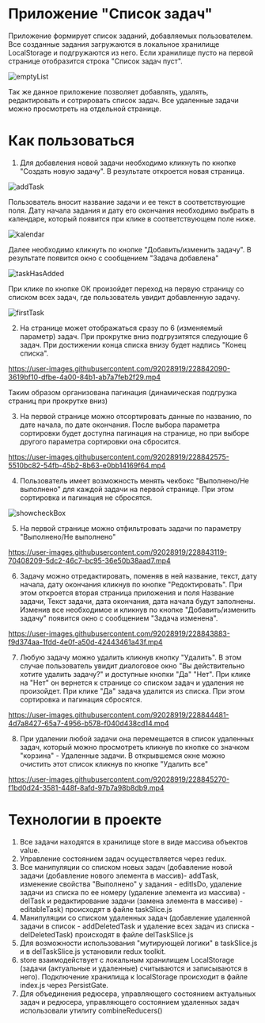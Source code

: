 # Приложение "Список задач"
Приложение формирует список заданий, добавляемых пользователем. Все созданные задания загружаются в локальное хранилище LocalStorage и подгружаются из него.
Если хранилище пусто на первой странице отобразится строка "Список задач пуст". 

![emptyList](https://user-images.githubusercontent.com/92028919/218742207-48b5e518-b94c-4f14-ad7e-851f8358c3b3.JPG)


Так же данное приложение позволяет добавлять, удалять, редактировать и сотрировать список задач. Все удаленные задачи можно просмотреть на отдельной странице. 

# Как пользоваться

1. Для добавления новой задачи необходимо кликнуть по кнопке "Создать новую задачу". В результате откроется новая страница.

![addTask](https://user-images.githubusercontent.com/92028919/218726428-a1455e29-fb99-4a1e-b400-40473c31fc04.JPG)

Пользователь вносит название задачи и ее текст в соответствующие поля. Дату начала задания и дату его окончания необходимо выбрать в календаре, который появится при клике в соответствующем поле ниже.

![kalendar](https://user-images.githubusercontent.com/92028919/218728110-6d04c597-731e-40a7-87f9-c1916514e148.JPG)

Далее необходимо кликнуть по кнопке "Добавить/изменить задачу". В результате появится окно с сообщением "Задача добавлена"

![taskHasAdded](https://user-images.githubusercontent.com/92028919/218729047-e52c2d28-3d8c-4132-8c15-575eb4f2407d.JPG)

При клике по кнопке ОК произойдет переход на первую страницу со списком всех задач, где пользователь увидит добавленную задачу.

![firstTask](https://user-images.githubusercontent.com/92028919/218742430-9ea192f9-fd95-4d77-ae04-32a89df8ff25.JPG)

2. На странице может отображаться сразу по 6 (изменяемый параметр) задач. При прокрутке вниз подгрузитятся следующие 6 задач. При достижении конца списка внизу будет надпись "Конец списка".

https://user-images.githubusercontent.com/92028919/228842090-3619bf10-dfbe-4a00-84b1-ab7a7feb2f29.mp4

Таким образом организована пагинация (динамическая подгрузка страниц при прокрутке вниз)

3. На первой странице можно отсортировать данные по названию, по дате начала, по дате окончания. После выбора параметра сортировки будет доступна пагинация на странице, но при выборе другого параметра сортировки она сбросится.

https://user-images.githubusercontent.com/92028919/228842575-5510bc82-54fb-45b2-8b63-e0bb14169f64.mp4

4. Пользователь имеет возможность менять чекбокс "Выполнено/Не выполнено" для каждой задачи на первой странице. При этом сортировка и пагинация не сбросятся.

![showcheckBox](https://user-images.githubusercontent.com/92028919/218736886-b9443389-09a2-42ef-9a09-14495a2994fb.JPG)

5. На первой странице можно отфильтровать задачи по параметру "Выполнено/Не выполнено"

https://user-images.githubusercontent.com/92028919/228843119-70408209-5dc2-46c7-bc95-36e50b38aad7.mp4

6. Задачу можно отредактировать, поменяв в ней название, текст, дату начала, дату окончания кликнув по кнопке "Редоктировать". При этом откроется вторая страница приложения и поля Название задачи, Текст задачи, дата окончания, дата начала будут заполнены. Изменив все необходимое и кликнув по кнопке "Добавить/изменить задачу" появится окно с сообщением "Задача изменена".

https://user-images.githubusercontent.com/92028919/228843883-f9d374aa-1fdd-4e0f-a50d-42443461a43f.mp4

7. Любую задачу можно удалить кликнув кнопку "Удалить". В этом случае пользователь увидит диалоговое окно "Вы действительно хотите удалить задачу?" и доступные кнопки "Да" "Нет". При клике на "Нет" он вернется к странице со списком задач и удаления не произойдет. При клике "Да" задача удалится из списка.
При этом сортировка и пагинация сбросятся. 

https://user-images.githubusercontent.com/92028919/228844481-4d7a8427-65a7-4956-b578-f040d438cd14.mp4

8. При удалении любой задачи она перемещается в список удаленных задач, который можно просмотреть кликнув по кнопке со значком "корзина" - Удаленные задачи. В открывшемся окне можно очистить этот список кликнув по кнопке "Удалить все"

https://user-images.githubusercontent.com/92028919/228845270-f1bd0d24-3581-448f-8afd-97b7a98b8db9.mp4

# Технологии в проекте

1. Все задачи находятся в хранилище store в виде массива объектов value.
2. Управление состоянием задач осуществляется через redux.
3. Все манипуляции со списком новых задач (добавление новой задачи (добавление нового элемента в массив)- addTask, изменение свойства "Выполнено" у задания - editIsDo, удаление задачи из списка по ее номеру (удаление элемента из массива) - delTask и редактирование задачи (замена элемента в массиве) -editableTask) происходят в файле taskSlice.js
4. Манипуляции со списком удаленных задач (добавление удаленной задачи в список - addDeletedTask и удаление всех задач из списка - delDeletedTask) происходят в файле delTaskSlice.js
5. Для возможности использования "мутирующей логики" в taskSlice.js и в delTaskSlice.js установили redux toolkit.
6. store взаимодействует с локальным хранилищем LocalStorage (задачи (актуальные и удаленные) считываются и записываются в него).
  Подключение хранилища к localStorage происходит в файле index.js через PersistGate. 
7. Для объединения редюсера, управляющего состоянием актуальных задач и редюсера, управляющего состоянием удаленных задач использовали утилиту combineReducers()
